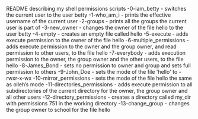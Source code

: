 README describing my shell permissions scripts
-0-iam_betty - switches the current user to the user betty
-1-who_am_i - prints the effective username of the current user 
-2-groups - prints all the groups the current user is part of
-3-new_owner - changes the owner of the file hello to the user betty
-4-empty - creates an empty file called hello
-5-execute - adds execute permission to the owner of the file hello
-6-multiple_permissions - adds execute permission to the owner and the group owner, and read permission to other users, to the file hello
-7-everybody - adds execution permission to the owner, the group owner and the other users, to the file hello
-8-James_Bond - sets no permission to owner and group and sets full permission to others
-9-John_Doe - sets the mode of the file 'hello' to -rwxr-x-wx 
-10-mirror_permissions - sets the mode of the file hello the same as olleh’s mode
-11-directories_permissions - adds execute permission to all subdirectories of the current directory for the owner, the group owner and all other users
-12-directory_permissions - creates a directory called my_dir with permissions 751 in the working directory
-13-change_group - changes the group owner to school for the file hello 
